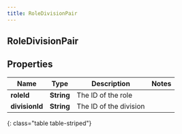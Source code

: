 ```yaml
---
title: RoleDivisionPair
---
```

## RoleDivisionPair


## Properties

| Name | Type | Description | Notes |
| ------------ | ------------- | ------------- | ------------- |
| **roleId** | <!----><!---->**String**<!----> | The ID of the role |  |
| **divisionId** | <!----><!---->**String**<!----> | The ID of the division |  |
{: class="table table-striped"}



